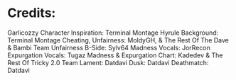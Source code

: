 # Credits:

Garlicozzy Character Inspiration: Terminal Montage 
Hyrule Background: Terminal Montage
Cheating, Unfairness: MoldyGH, & The Rest Of The Dave & Bambi Team
Unfairness B-Side: Sylv64
Madness Vocals: JorRecon
Expurgation Vocals: Tugaz
Madness & Expurgation Chart: Kadedev & The Rest Of Tricky 2.0 Team
Lament: Datdavi
Dusk: Datdavi
Deathmatch: Datdavi
